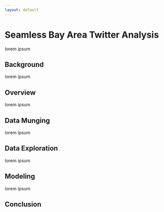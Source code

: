 ```yaml
---
layout: default
---
```


<h1>Seamless Bay Area Twitter Analysis</h1>

lorem ipsum

<h2> Background </h2>

lorem ipsum

<h2> Overview </h2>

lorem ipsum

<h2> Data Munging </h2>

lorem ipsum

<h2> Data Exploration </h2>

lorem ipsum

<h2> Modeling </h2>

lorem ipsum

<h2> Conclusion </h2>
